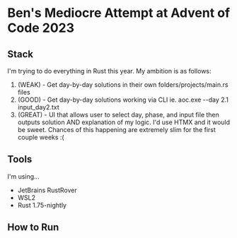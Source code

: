 # Ben's Mediocre Attempt at Advent of Code 2023

## Stack
I'm trying to do everything in Rust this year. My ambition is as follows:

1. (WEAK) - Get day-by-day solutions in their own folders/projects/main.rs files
2. (GOOD) - Get day-by-day solutions working via CLI ie. aoc.exe --day 2.1 input_day2.txt
3. (GREAT) - UI that allows user to select day, phase, and input file then outputs solution AND explanation of my logic. I'd use HTMX and it would be sweet. Chances of this happening are extremely slim for the first couple weeks :(

## Tools
I'm using...
- JetBrains RustRover
- WSL2
- Rust 1.75-nightly

## How to Run
**<TBD>**

